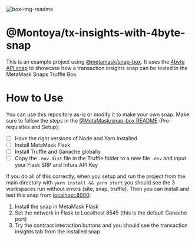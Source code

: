 ![box-img-readme](https://github.com/Montoya/tx-insights-with-4byte-snap/blob/main/box-img-readme.jpg)

# @Montoya/tx-insights-with-4byte-snap

This is an example project using [@metamask/snap-box](https://github.com/MetaMask/snap-box). It uses the [4byte API snap](https://github.com/rekmarks/devcon-2022-snap/tree/completed) to showcase how a transaction insights snap can be tested in the MetaMask Snaps Truffle Box.

# How to Use

You can use this repository as-is or modify it to make your own snap. Make sure to follow the steps in the [@MetaMask/snap-box README](https://github.com/MetaMask/snap-box#readme) (Pre-requisites and Setup): 

- [ ] Have the right versions of Node and Yarn installed
- [ ] Install MetaMask Flask 
- [ ] Install Truffle and Ganache globally 
- [ ] Copy the `.env.dist` file in the Truffle folder to a new file `.env` and input your Flask SRP and Infura API Key 

If you do all of this correctly, when you setup and run the project from the main directory with `yarn install && yarn start` you should see the 3 workspaces run without errors (site, snap, truffle). Then you can install and test this snap from [localhost:8000](http://localhost:8000): 

1. Install the snap in MetaMask Flask
2. Set the network in Flask to Localhost 8545 (this is the default Ganache port)
3. Try the contract interaction buttons and you should see the transaction insights tab from the installed snap 